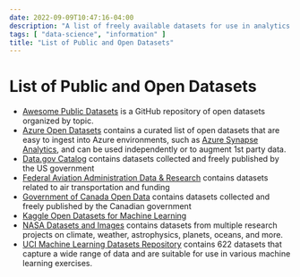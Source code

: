 ```yaml
---
date: 2022-09-09T10:47:16-04:00
description: "A list of freely available datasets for use in analytics and machine learning"
tags: [ "data-science", "information" ]
title: "List of Public and Open Datasets"
---
```


# List of Public and Open Datasets

* [Awesome Public Datasets](https://github.com/awesomedata/awesome-public-datasets) is a GitHub repository of open datasets organized by topic.
* [Azure Open Datasets](https://docs.microsoft.com/en-us/azure/open-datasets/dataset-catalog) contains a curated list of open datasets that are easy to ingest into Azure environments, such as [Azure Synapse Analytics](azure-synapse-analytics.md), and can be used independently or to augment 1st party data.
* [Data.gov Catalog](https://catalog.data.gov/dataset) contains datasets collected and freely published by the US government
* [Federal Aviation Administration Data & Research](https://www.faa.gov/data_research) contains datasets related to air transportation and funding
* [Government of Canada Open Data](https://open.canada.ca/en/open-data) contains datasets collected and freely published by the Canadian government
* [Kaggle Open Datasets for Machine Learning](https://www.kaggle.com/datasets)
* [NASA Datasets and Images](https://data.giss.nasa.gov/) contains datasets from multiple research projects on climate, weather, astrophysics, planets, oceans, and more.
* [UCI Machine Learning Datasets Repository](https://archive.ics.uci.edu/ml/datasets.php) contains 622 datasets that capture a wide range of data and are suitable for use in various machine learning exercises.
